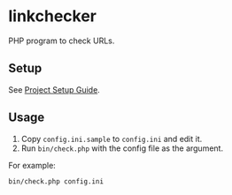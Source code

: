 # linkchecker

PHP program to check URLs.

## Setup

See [Project Setup Guide](docs/setup_guide.md).

## Usage

1. Copy `config.ini.sample` to `config.ini` and edit it.
2. Run `bin/check.php` with the config file as the argument.

For example:

```
bin/check.php config.ini
```
